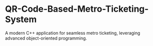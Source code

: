 # QR-Code-Based-Metro-Ticketing-System
A modern C++ application for seamless metro ticketing, leveraging advanced object-oriented programming.
